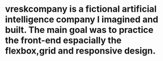 # vreskcompany is a fictional  artificial intelligence company I imagined and built. The main goal was to practice the front-end espacially the flexbox,grid and responsive design.
